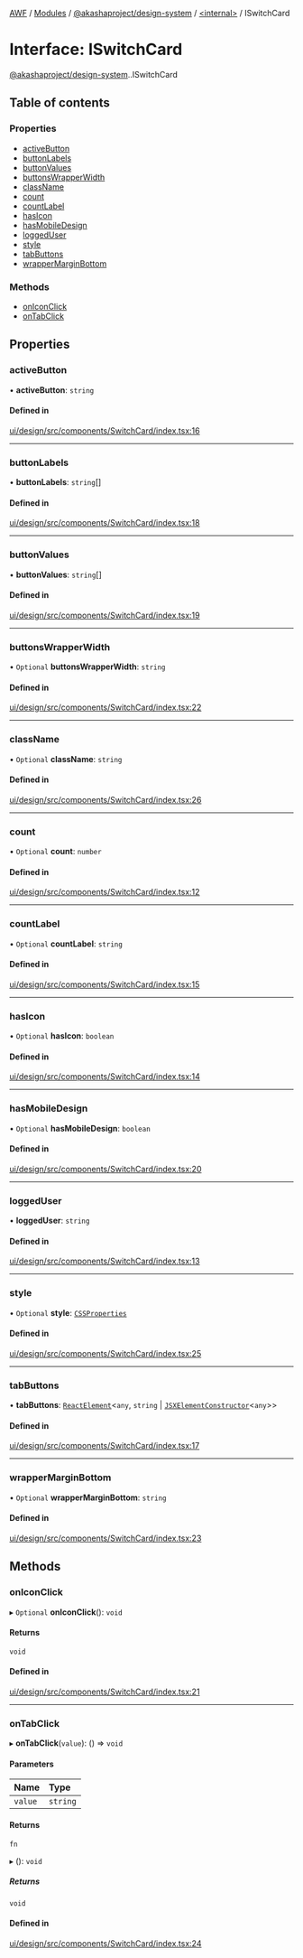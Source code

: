 [AWF](../README.md) / [Modules](../modules.md) / [@akashaproject/design-system](../modules/akashaproject_design_system.md) / [<internal\>](../modules/akashaproject_design_system._internal_.md) / ISwitchCard

# Interface: ISwitchCard

[@akashaproject/design-system](../modules/akashaproject_design_system.md).[<internal>](../modules/akashaproject_design_system._internal_.md).ISwitchCard

## Table of contents

### Properties

- [activeButton](akashaproject_design_system._internal_.ISwitchCard.md#activebutton)
- [buttonLabels](akashaproject_design_system._internal_.ISwitchCard.md#buttonlabels)
- [buttonValues](akashaproject_design_system._internal_.ISwitchCard.md#buttonvalues)
- [buttonsWrapperWidth](akashaproject_design_system._internal_.ISwitchCard.md#buttonswrapperwidth)
- [className](akashaproject_design_system._internal_.ISwitchCard.md#classname)
- [count](akashaproject_design_system._internal_.ISwitchCard.md#count)
- [countLabel](akashaproject_design_system._internal_.ISwitchCard.md#countlabel)
- [hasIcon](akashaproject_design_system._internal_.ISwitchCard.md#hasicon)
- [hasMobileDesign](akashaproject_design_system._internal_.ISwitchCard.md#hasmobiledesign)
- [loggedUser](akashaproject_design_system._internal_.ISwitchCard.md#loggeduser)
- [style](akashaproject_design_system._internal_.ISwitchCard.md#style)
- [tabButtons](akashaproject_design_system._internal_.ISwitchCard.md#tabbuttons)
- [wrapperMarginBottom](akashaproject_design_system._internal_.ISwitchCard.md#wrappermarginbottom)

### Methods

- [onIconClick](akashaproject_design_system._internal_.ISwitchCard.md#oniconclick)
- [onTabClick](akashaproject_design_system._internal_.ISwitchCard.md#ontabclick)

## Properties

### activeButton

• **activeButton**: `string`

#### Defined in

[ui/design/src/components/SwitchCard/index.tsx:16](https://github.com/AKASHAorg/akasha-world-framework/blob/d81a7246/ui/design/src/components/SwitchCard/index.tsx#L16)

___

### buttonLabels

• **buttonLabels**: `string`[]

#### Defined in

[ui/design/src/components/SwitchCard/index.tsx:18](https://github.com/AKASHAorg/akasha-world-framework/blob/d81a7246/ui/design/src/components/SwitchCard/index.tsx#L18)

___

### buttonValues

• **buttonValues**: `string`[]

#### Defined in

[ui/design/src/components/SwitchCard/index.tsx:19](https://github.com/AKASHAorg/akasha-world-framework/blob/d81a7246/ui/design/src/components/SwitchCard/index.tsx#L19)

___

### buttonsWrapperWidth

• `Optional` **buttonsWrapperWidth**: `string`

#### Defined in

[ui/design/src/components/SwitchCard/index.tsx:22](https://github.com/AKASHAorg/akasha-world-framework/blob/d81a7246/ui/design/src/components/SwitchCard/index.tsx#L22)

___

### className

• `Optional` **className**: `string`

#### Defined in

[ui/design/src/components/SwitchCard/index.tsx:26](https://github.com/AKASHAorg/akasha-world-framework/blob/d81a7246/ui/design/src/components/SwitchCard/index.tsx#L26)

___

### count

• `Optional` **count**: `number`

#### Defined in

[ui/design/src/components/SwitchCard/index.tsx:12](https://github.com/AKASHAorg/akasha-world-framework/blob/d81a7246/ui/design/src/components/SwitchCard/index.tsx#L12)

___

### countLabel

• `Optional` **countLabel**: `string`

#### Defined in

[ui/design/src/components/SwitchCard/index.tsx:15](https://github.com/AKASHAorg/akasha-world-framework/blob/d81a7246/ui/design/src/components/SwitchCard/index.tsx#L15)

___

### hasIcon

• `Optional` **hasIcon**: `boolean`

#### Defined in

[ui/design/src/components/SwitchCard/index.tsx:14](https://github.com/AKASHAorg/akasha-world-framework/blob/d81a7246/ui/design/src/components/SwitchCard/index.tsx#L14)

___

### hasMobileDesign

• `Optional` **hasMobileDesign**: `boolean`

#### Defined in

[ui/design/src/components/SwitchCard/index.tsx:20](https://github.com/AKASHAorg/akasha-world-framework/blob/d81a7246/ui/design/src/components/SwitchCard/index.tsx#L20)

___

### loggedUser

• **loggedUser**: `string`

#### Defined in

[ui/design/src/components/SwitchCard/index.tsx:13](https://github.com/AKASHAorg/akasha-world-framework/blob/d81a7246/ui/design/src/components/SwitchCard/index.tsx#L13)

___

### style

• `Optional` **style**: [`CSSProperties`](akashaproject_design_system._internal_.CSSProperties.md)

#### Defined in

[ui/design/src/components/SwitchCard/index.tsx:25](https://github.com/AKASHAorg/akasha-world-framework/blob/d81a7246/ui/design/src/components/SwitchCard/index.tsx#L25)

___

### tabButtons

• **tabButtons**: [`ReactElement`](akashaproject_design_system._internal_.ReactElement.md)<`any`, `string` \| [`JSXElementConstructor`](../modules/akashaproject_design_system._internal_.md#jsxelementconstructor)<`any`\>\>

#### Defined in

[ui/design/src/components/SwitchCard/index.tsx:17](https://github.com/AKASHAorg/akasha-world-framework/blob/d81a7246/ui/design/src/components/SwitchCard/index.tsx#L17)

___

### wrapperMarginBottom

• `Optional` **wrapperMarginBottom**: `string`

#### Defined in

[ui/design/src/components/SwitchCard/index.tsx:23](https://github.com/AKASHAorg/akasha-world-framework/blob/d81a7246/ui/design/src/components/SwitchCard/index.tsx#L23)

## Methods

### onIconClick

▸ `Optional` **onIconClick**(): `void`

#### Returns

`void`

#### Defined in

[ui/design/src/components/SwitchCard/index.tsx:21](https://github.com/AKASHAorg/akasha-world-framework/blob/d81a7246/ui/design/src/components/SwitchCard/index.tsx#L21)

___

### onTabClick

▸ **onTabClick**(`value`): () => `void`

#### Parameters

| Name | Type |
| :------ | :------ |
| `value` | `string` |

#### Returns

`fn`

▸ (): `void`

##### Returns

`void`

#### Defined in

[ui/design/src/components/SwitchCard/index.tsx:24](https://github.com/AKASHAorg/akasha-world-framework/blob/d81a7246/ui/design/src/components/SwitchCard/index.tsx#L24)
